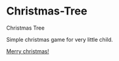 Christmas-Tree
==============

Christmas Tree

Simple christmas game for very little child.

<a href="http://aldb.github.io/Christmas-Tree/">Merry christmas!</a>
